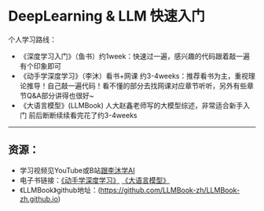 # DeepLearning & LLM 快速入门
个人学习路线：
- 《深度学习入门》（鱼书）约1week：快速过一遍，感兴趣的代码跟着敲一遍有个印象即可
- 《动手学深度学习》（李沐）看书+网课 约3-4weeks：推荐看书为主，重视理论推导！自己敲一遍代码！看不懂的部分去找网课对应章节听听，另外有些章节Q&A部分讲得也很好~
- 《大语言模型》(LLMBook) 人大赵鑫老师写的大模型综述，非常适合新手入门 前后断断续续看完花了约3-4weeks
---
## 资源：
- 学习视频见YouTube或B站[跟李沐学AI](https://space.bilibili.com/1567748478?spm_id_from=333.337.0.0)
- 电子书链接：[《动手学深度学习》](https://zh-v2.d2l.ai/)   [《大语言模型》](https://llmbook-zh.github.io/LLMBook.pdf#page=2.09)
- 《LLMBook》github地址：(https://github.com/LLMBook-zh/LLMBook-zh.github.io)
